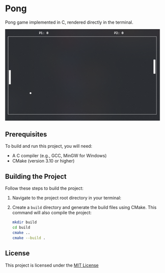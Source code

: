 # Pong

Pong game implemented in C, rendered directly in the terminal.

![Game](./screenshot.png)

## Prerequisites

To build and run this project, you will need:

- A C compiler (e.g., GCC, MinGW for Windows)
- CMake (version 3.10 or higher)

## Building the Project

Follow these steps to build the project:

1.  Navigate to the project root directory in your terminal:

2.  Create a `build` directory and generate the build files using CMake. This command will also compile the project:

    ```bash
    mkdir build
    cd build
    cmake ..
    cmake --build .
    ```

## License

This project is licensed under the [MIT License](./LICENSE)

